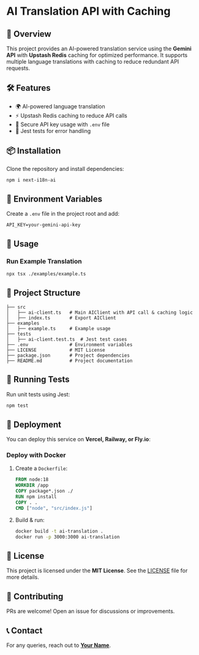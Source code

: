 # AI Translation API with Caching

## 🚀 Overview

This project provides an AI-powered translation service using the **Gemini API** with **Upstash Redis** caching for optimized performance. It supports multiple language translations with caching to reduce redundant API requests.

## 🛠 Features

- 🌍 AI-powered language translation
- ⚡ Upstash Redis caching to reduce API calls
- 🔐 Secure API key usage with `.env` file
- 🧪 Jest tests for error handling

## 📦 Installation

Clone the repository and install dependencies:

```sh
npm i next-i18n-ai
```

## 🔑 Environment Variables

Create a `.env` file in the project root and add:

```env
API_KEY=your-gemini-api-key

```

## 🚀 Usage

### Run Example Translation

```sh
npx tsx ./examples/example.ts
```

## 📂 Project Structure

```
├── src
│   ├── ai-client.ts   # Main AIClient with API call & caching logic
│   ├── index.ts       # Export AIClient
├── examples
│   ├── example.ts     # Example usage
├── tests
│   ├── ai-client.test.ts  # Jest test cases
├── .env               # Environment variables
├── LICENSE            # MIT License
├── package.json       # Project dependencies
├── README.md          # Project documentation
```

## 🧪 Running Tests

Run unit tests using Jest:

```sh
npm test
```

## 🚀 Deployment

You can deploy this service on **Vercel, Railway, or Fly.io**:

### Deploy with Docker

1. Create a `Dockerfile`:

   ```dockerfile
   FROM node:18
   WORKDIR /app
   COPY package*.json ./
   RUN npm install
   COPY . .
   CMD ["node", "src/index.js"]
   ```

2. Build & run:

   ```sh
   docker build -t ai-translation .
   docker run -p 3000:3000 ai-translation
   ```

## 📜 License

This project is licensed under the **MIT License**. See the [LICENSE](LICENSE) file for more details.

## 🤝 Contributing

PRs are welcome! Open an issue for discussions or improvements.

## 📞 Contact

For any queries, reach out to [**Your Name**](mailto\:your-email@example.com).


